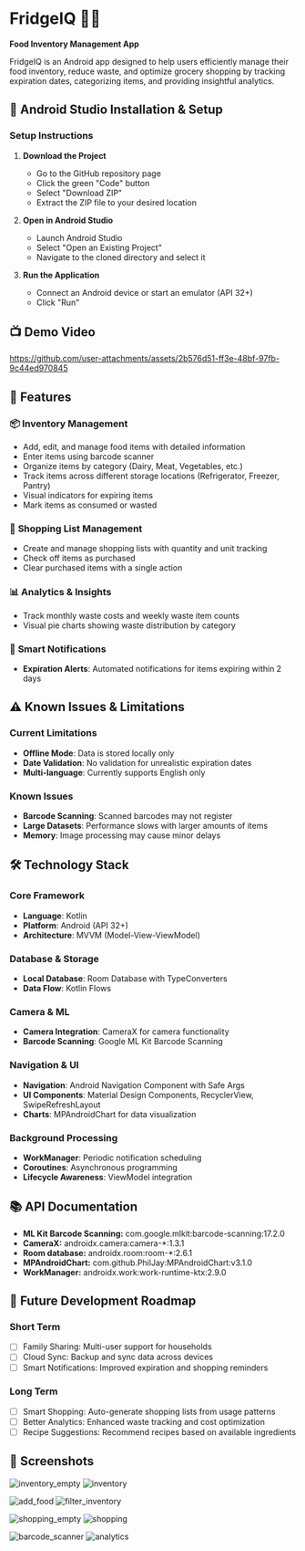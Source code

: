 # FridgeIQ 🥗📱

**Food Inventory Management App**

FridgeIQ is an Android app designed to help users efficiently manage their food inventory, reduce waste, and optimize grocery shopping by tracking expiration dates, categorizing items, and providing insightful analytics.

## 📱 Android Studio Installation & Setup

### **Setup Instructions**

1. **Download the Project**
   - Go to the GitHub repository page
   - Click the green "Code" button
   - Select "Download ZIP"
   - Extract the ZIP file to your desired location

2. **Open in Android Studio**
   - Launch Android Studio
   - Select "Open an Existing Project"
   - Navigate to the cloned directory and select it

3. **Run the Application**
   - Connect an Android device or start an emulator (API 32+)
   - Click "Run"
  
## 📺 Demo Video
https://github.com/user-attachments/assets/2b576d51-ff3e-48bf-97fb-9c44ed970845

## 🌟 Features

### 📦 **Inventory Management**
- Add, edit, and manage food items with detailed information
- Enter items using barcode scanner
- Organize items by category (Dairy, Meat, Vegetables, etc.)
- Track items across different storage locations (Refrigerator, Freezer, Pantry)
- Visual indicators for expiring items
- Mark items as consumed or wasted

### 🛒 **Shopping List Management**
- Create and manage shopping lists with quantity and unit tracking
- Check off items as purchased
- Clear purchased items with a single action

### 📊 **Analytics & Insights**
- Track monthly waste costs and weekly waste item counts
- Visual pie charts showing waste distribution by category

### 🔔 **Smart Notifications**
- **Expiration Alerts**: Automated notifications for items expiring within 2 days

## ⚠️ Known Issues & Limitations

### **Current Limitations**
- **Offline Mode**: Data is stored locally only
- **Date Validation**: No validation for unrealistic expiration dates
- **Multi-language**: Currently supports English only

### **Known Issues**
- **Barcode Scanning**: Scanned barcodes may not register
- **Large Datasets**: Performance slows with larger amounts of items
- **Memory**: Image processing may cause minor delays

## 🛠️ Technology Stack

### **Core Framework**
- **Language**: Kotlin
- **Platform**: Android (API 32+)
- **Architecture**: MVVM (Model-View-ViewModel)

### **Database & Storage**
- **Local Database**: Room Database with TypeConverters
- **Data Flow**: Kotlin Flows

### **Camera & ML**
- **Camera Integration**: CameraX for camera functionality
- **Barcode Scanning**: Google ML Kit Barcode Scanning

### **Navigation & UI**
- **Navigation**: Android Navigation Component with Safe Args
- **UI Components**: Material Design Components, RecyclerView, SwipeRefreshLayout
- **Charts**: MPAndroidChart for data visualization

### **Background Processing**
- **WorkManager**: Periodic notification scheduling
- **Coroutines**: Asynchronous programming
- **Lifecycle Awareness**: ViewModel integration

## 📚 API Documentation
- **ML Kit Barcode Scanning:** com.google.mlkit:barcode-scanning:17.2.0
- **CameraX:** androidx.camera:camera-*:1.3.1
- **Room database:** androidx.room:room-*:2.6.1
- **MPAndroidChart:** com.github.PhilJay:MPAndroidChart:v3.1.0
- **WorkManager:** androidx.work:work-runtime-ktx:2.9.0

## 🔮 Future Development Roadmap

### Short Term
- [ ] Family Sharing: Multi-user support for households
- [ ] Cloud Sync: Backup and sync data across devices
- [ ] Smart Notifications: Improved expiration and shopping reminders

### Long Term
- [ ] Smart Shopping: Auto-generate shopping lists from usage patterns
- [ ] Better Analytics: Enhanced waste tracking and cost optimization
- [ ] Recipe Suggestions: Recommend recipes based on available ingredients

## 📸 Screenshots
![inventory_empty](https://github.com/user-attachments/assets/faa11931-da9e-489b-bd5c-1095cf6fe0b0)
![inventory](https://github.com/user-attachments/assets/df0a3589-2518-4110-b484-6dbedcc779a0)

![add_food](https://github.com/user-attachments/assets/09227d1a-887c-42fc-8a5c-a09eee904027)
![filter_inventory](https://github.com/user-attachments/assets/1d638ddd-3a68-4ab0-ac4b-5c3051c22ea5)

![shopping_empty](https://github.com/user-attachments/assets/746cdb6d-d166-4426-809a-52492fde45b6)
![shopping](https://github.com/user-attachments/assets/e980de81-ade7-47fc-b6b2-09b2539320d7)

![barcode_scanner](https://github.com/user-attachments/assets/1abd2c28-88a8-4144-bada-646115a5de73)
![analytics](https://github.com/user-attachments/assets/1e41b82b-2ed9-42a8-ac7a-20b06c8ad075)
